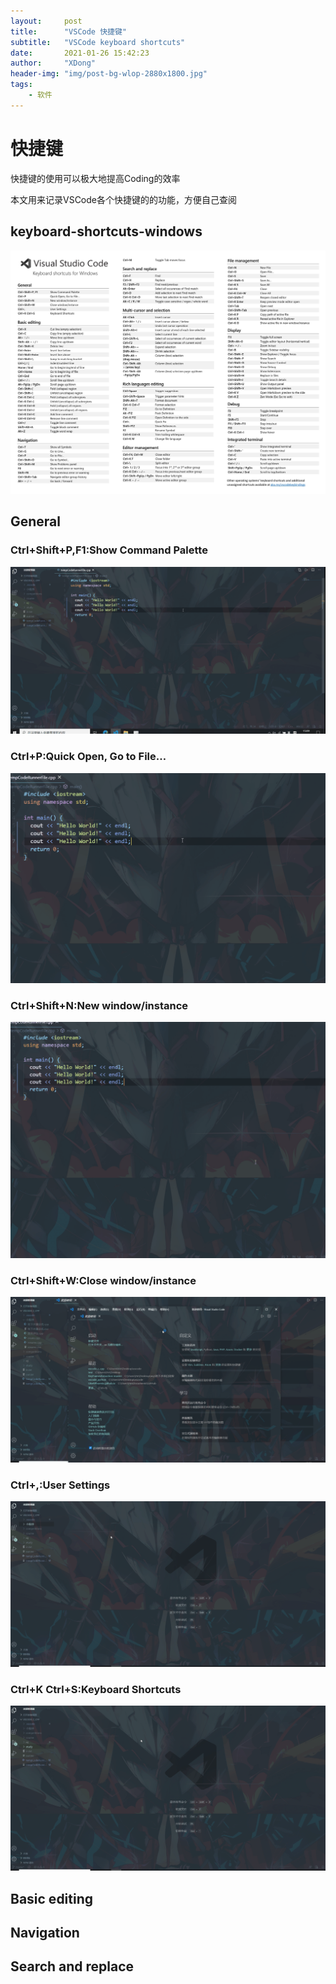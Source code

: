 ```yaml
---
layout:     post
title:      "VSCode 快捷键"
subtitle:   "VSCode keyboard shortcuts"
date:       2021-01-26 15:42:23
author:     "XDong"
header-img: "img/post-bg-wlop-2880x1800.jpg"
tags:
    - 软件
---
```



# 快捷键

快捷键的使用可以极大地提高Coding的效率

本文用来记录VSCode各个快捷键的的功能，方便自己查阅

## keyboard-shortcuts-windows

![keyboard-shortcuts-windows](/img/software/keyboard-shortcuts-windows.jpg)

## General

### Ctrl+Shift+P,F1:Show Command Palette

![ctrl+shift+p,f1](/img/software/shortcuts/ctrl+shift+p,f1.gif)

### Ctrl+P:Quick Open, Go to File…

![ctrl+p](/img/software/shortcuts/ctrl+p.gif)

### Ctrl+Shift+N:New window/instance

![ctrl+shift+n](/img/software/shortcuts/ctrl+shift+n.gif)

### Ctrl+Shift+W:Close window/instance

![ctrl+shift+w](/img/software/shortcuts/ctrl+shift+w.gif)

### Ctrl+,:User Settings

![ctrl+,](/img/software/shortcuts/ctrl+,.gif)

### Ctrl+K Ctrl+S:Keyboard Shortcuts

![ctrl+k_ctrl+s](/img/software/shortcuts/ctrl+k_ctrl+s.gif)

## Basic editing

## Navigation

## Search and replace
